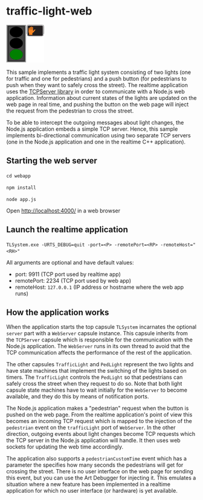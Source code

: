 # traffic-light-web
<img src="webapp/public/images/screenshot.png" width="100" height="100">

This sample implements a traffic light system consisting of two lights (one for traffic and one for pedestrians) and a push button (for pedestrians to push when they want to safely cross the street). The realtime application uses the [TCPServer library](../TcpServer/README.md) in order to communicate with a Node.js web application. Information about current states of the lights are updated on the web page in real time, and pushing the button on the web page will inject the request from the pedestrian to cross the street. 

To be able to intercept the outgoing messages about light changes, the Node.js application embeds a simple TCP server. Hence, this sample implements bi-directional communication using two separate TCP servers (one in the Node.js application and one in the realtime C++ application).

## Starting the web server
`cd webapp`

`npm install`

`node app.js`

Open [http://localhost:4000/](http://localhost:4000/) in a web browser

## Launch the realtime application
`TLSystem.exe -URTS_DEBUG=quit -port=<P> -remotePort=<RP> -remoteHost="<RH>"` 

All arguments are optional and have default values:
* port: 9911 (TCP port used by realtime app)
* remotePort: 2234 (TCP port used by web app)
* remoteHost: `127.0.0.1` (IP address or hostname where the web app runs)

## How the application works
When the application starts the top capsule `TLSystem` incarnates the optional `server` part with a `WebServer` capsule instance. This capsule inherits from the `TCPServer` capsule which is responsible for the communication with the Node.js application. The `WebServer` runs in its own thread to avoid that the TCP communication affects the performance of the rest of the application. 

The other capsules `TrafficLight` and `PedLight` represent the two lights and have state machines that implement the switching of the lights based on timers. The `TrafficLight` controls the `PedLight` so that pedestrians can safely cross the street when they request to do so. Note that both light capsule state machines have to wait initially for the `WebServer` to become available, and they do this by means of notification ports.

The Node.js application makes a "pedestrian" request when the button is pushed on the web page. From the realtime application's point of view this becomes an incoming TCP request which is mapped to the injection of the `pedestrian` event on the `trafficLight` port of `WebServer`. In the other direction, outgoing events about light changes become TCP requests which the TCP server in the Node.js application will handle. It then uses web sockets for updating the web time accordingly.

The application also supports a `pedestrianCustomTime` event which has a parameter the specifies how many seconds the pedestrians will get for crossing the street. There is no user interface on the web page for sending this event, but you can use the Art Debugger for injecting it. This emulates a situation where a new feature has been implemented in a realtime application for which no user interface (or hardware) is yet available.
